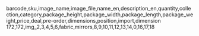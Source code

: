 barcode,sku,image_name,image_file,name_en,description_en,quantity,collection,category,package_height,package_width,package_length,package_weight,price,deal,pre-order,dimensions,position,import,dimension
172,172,img_2,3,4,5,6,fabric,mirrors,8,9,10,11,12,13,14,0,16,17,18
